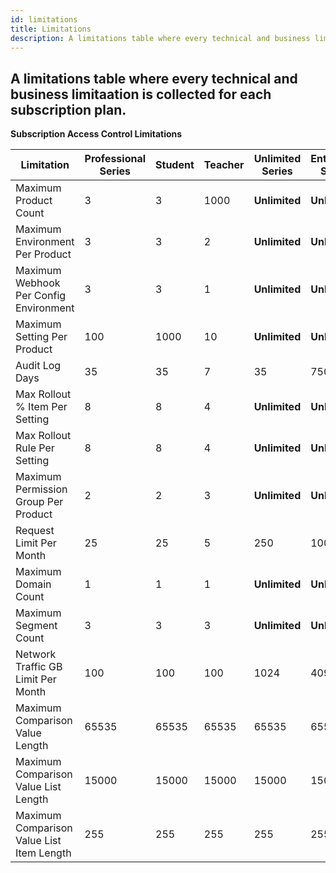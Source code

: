 ```yaml
---
id: limitations
title: Limitations
description: A limitations table where every technical and business limitaation is collected for each subscription plan.
---
```


## A limitations table where every technical and business limitaation is collected for each subscription plan.

**Subscription Access Control Limitations**

| Limitation                                | Professional Series | Student | Teacher | Unlimited Series | Enterprise Series | Dedicated Series | Free  |
| ----------------------------------------- | ------------------- | ------- | ------- | ---------------- | ----------------- | ---------------- | ----- |
| Maximum Product Count                     | 3                   | 3       | 1000    | **Unlimited**    | **Unlimited**     | **Unlimited**    | 1     |
| Maximum Environment Per Product           | 3                   | 3       | 2       | **Unlimited**    | **Unlimited**     | **Unlimited**    | 2     |
| Maximum Webhook Per Config Environment    | 3                   | 3       | 1       | **Unlimited**    | **Unlimited**     | **Unlimited**    | 1     |
| Maximum Setting Per Product               | 100                 | 1000    | 10      | **Unlimited**    | **Unlimited**     | **Unlimited**    | 10    |
| Audit Log Days                            | 35                  | 35      | 7       | 35               | 750               | 750              | 7     |
| Max Rollout % Item Per Setting            | 8                   | 8       | 4       | **Unlimited**    | **Unlimited**     | **Unlimited**    | 4     |
| Max Rollout Rule Per Setting              | 8                   | 8       | 4       | **Unlimited**    | **Unlimited**     | **Unlimited**    | 4     |
| Maximum Permission Group Per Product      | 2                   | 2       | 3       | **Unlimited**    | **Unlimited**     | **Unlimited**    | 1     |
| Request Limit Per Month                   | 25                  | 25      | 5       | 250              | 1000              | 5000             | 5     |
| Maximum Domain Count                      | 1                   | 1       | 1       | **Unlimited**    | **Unlimited**     | **Unlimited**    | 1     |
| Maximum Segment Count                     | 3                   | 3       | 3       | **Unlimited**    | **Unlimited**     | **Unlimited**    | 2     |
| Network Traffic GB Limit Per Month        | 100                 | 100     | 100     | 1024             | 4096              | 24576            | 20    |
| Maximum Comparison Value Length           | 65535               | 65535   | 65535   | 65535            | 65535             | 65535            | 65535 |
| Maximum Comparison Value List Length      | 15000               | 15000   | 15000   | 15000            | 15000             | 15000            | 15000 |
| Maximum Comparison Value List Item Length | 255                 | 255     | 255     | 255              | 255               | 255              | 255   |
